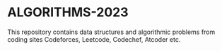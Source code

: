 # ALGORITHMS-2023
This repository contains data structures and algorithmic problems from coding sites Codeforces, Leetcode, Codechef, Atcoder etc.
